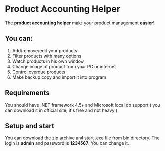 # Product Accounting Helper

The **product accounting helper** make your product management **easier**!

## You can:
1. Add/remove/edit your products
2. Filter products with many options
3. Watch products in his own window
4. Change image of product from your PC or internet
5. Control overdue products
6. Make backup copy and import it into program

## Requirements
You should have .NET framework 4.5+ and Microsoft local db support ( you can download it in official site, it's free and not heavy )

## Setup and start
You can download the zip archive and start .exe file from bin directory. The login is **admin** and password is **1234567**. You can change it.
